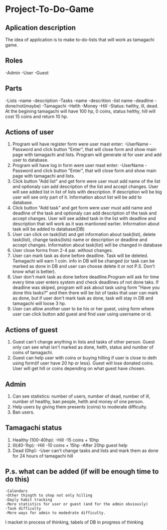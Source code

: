 # Project-To-Do-Game
## Аplication description
The idea of application is to make to-do-lists that will work as tamagachi game.
## Roles
 -Admin
 -User
 -Guest
## Parts
 -Lists
  -name
  -description
 -Tasks
  -name
  -descrition
  -list name
  -deadline
  -done/not(maybe)
 -Tamagachi
  -Helth
  -Money
  -Hill
  -Status: helthy, ill, dead.
At the begining tamagachi will have 100 hp, 0 coins, status helthy, hill will cost 15 coins and return 10 hp.
## Actions of user
 1. Program will have register form were user mast enter:
 -UserName
 -Password
	and click button "Enter", that will close form and show main page with tamagachi and lists. Program will generate id for user and add user to database.
 2. Program will have log in form were user mast enter:
 -UserName
 -Password
	and click button "Enter", that will close form and show main page with tamagachi and lists.
 3. Click button "Add list" and get form were user must add name of the list and optionaly can add description of the list and accept changes.
User will see added list in list of lists with description. If description will be big user will see only part of it. Information about list will be add to database.
 4. Click button "Add task" and get form were user must add name and deadline of the task and optionaly can add description of the task and accept changes.
User will see added task in the list with deadline and description that will work as it was mantioned earlier. Information about task will be added to database(DB)
 5. User can click on task(list) and get information about task(list), delete task(list), change tasks(lists) name or description or deadline and accept changes. 
Information about task(list) will be changed in database
 6. User close forms from 2-4 par. without changes.
 7. User can mark task as done before deadline. Task will be deleted. Tamagachi will earn 1 coin. info in DB will be changed (or task can be marked as done in DB and user can choose
delete it or not P.S. Don't know what is better).
 8. User don't mark task as done before deadline.Program will ask for time every time user enters system and check deadlines of not done taks. If deadline was skiped, program will
ask about task using form "Have you done this tasks?" and then there will be list of tasks that user can mark as done, but if user don't mark task as done, task will stay in DB and
tamagachi will loose 3 hp.
 9. User can allow another user to be his or her guest, using form where user can click button add guest and find user using username or id.
## Actions of guest
 1. Guest can't change anything in lists and tasks of other person. Guest only can see what isn't marked as done, helth, status and number of coins of tamagachi.
 2. Guest can help user with coins or buying hilling if user is close to deth using form(if user have 20 hp or less). Guest will lose donated coins. User will get hill or coins depending on what
guest have chosen.
## Admin
 1. Can see statistics: number of users, number of dead, number of ill, number of healthy, ban people, helth and money of one person.
 2. Help users by giving them presents (coins) to moderate difficulty.
 3. Ban users.
## Tamagachi status
 1. Healthy (100-40hp):
  -Hill -15 coins + 10hp
 2. Ill(40-1hp):
  -Hill -10 coins + 15hp
  -After 20hp guest help
 3. Dead (0hp):
  -User can't change tasks and lists and mark them as done for 24 hours of tamagachi hill

## P.s. what can be added (if will be enough time to do this)
	-Calendars
	-Other thingth to shop not only hilling
	-Dayly habit tracking
	-More statistics for user or guest (and for the admin obviously)
	-Task difficulty
	-More ways for admin to modedrate difficulty.
I macket in process of thinking, tabels of DB in progress of thinking 
     